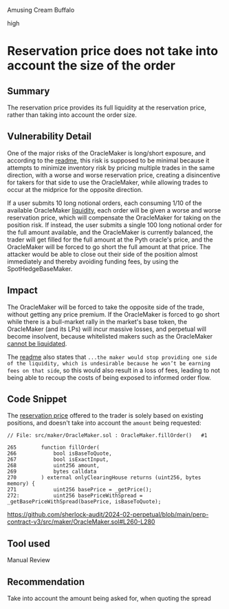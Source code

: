 Amusing Cream Buffalo

high

# Reservation price does not take into account the size of the order

## Summary

The reservation price provides its full liquidity at the reservation price, rather than taking into account the order size.


## Vulnerability Detail

One of the major risks of the OracleMaker is long/short exposure, and according to the [readme](https://perp.notion.site/PythOraclePool-e99a88be051f4bc8be0b1310eb982cd4), this risk is supposed to be minimal because it attempts to minimize inventory risk by pricing multiple trades in the same direction, with a worse and worse reservation price, creating a disincentive for takers for that side to use the OracleMaker, while allowing trades to occur at the midprice for the opposite direction.

If a user submits 10 long notional orders, each consuming 1/10 of the available OracleMaker [liquidity](https://github.com/sherlock-audit/2024-02-perpetual/blob/main/perp-contract-v3/src/maker/OracleMaker.sol#L411), each order will be given a worse and worse reservation price, which will compensate the OracleMaker for taking on the position risk. If instead, the user submits a single 100 long notional order for the full amount available, and the OracleMaker is currently balanced, the trader will get filled for the full amount at the Pyth oracle's price, and the OracleMaker will be forced to go short the full amount at that price. The attacker would be able to close out their side of the position almost immediately and thereby avoiding funding fees, by using the SpotHedgeBaseMaker.


## Impact

The OracleMaker will be forced to take the opposite side of the trade, without getting any price premium. If the OracleMaker is forced to go short while there is a bull-market rally in the market's base token, the OracleMaker (and its LPs) will incur massive losses, and perpetual will become insolvent, because whitelisted makers such as the OracleMaker [cannot be liquidated](https://github.com/sherlock-audit/2024-02-perpetual/blob/main/perp-contract-v3/src/clearingHouse/ClearingHouse.sol#L166-L168).

The [readme](https://perp.notion.site/PythOraclePool-e99a88be051f4bc8be0b1310eb982cd4) also states that `...the maker would stop providing one side of the liquidity, which is undesirable because he won’t be earning fees on that side`, so this would also result in a loss of fees, leading to not being able to recoup the costs of being exposed to informed order flow.


## Code Snippet

The [reservation price](https://github.com/sherlock-audit/2024-02-perpetual/blob/main/perp-contract-v3/src/maker/OracleMaker.sol#L404) offered to the trader is solely based on existing positions, and doesn't take into account the `amount` being requested:

```solidity
// File: src/maker/OracleMaker.sol : OracleMaker.fillOrder()   #1

265        function fillOrder(
266            bool isBaseToQuote,
267            bool isExactInput,
268            uint256 amount,
269            bytes calldata
270        ) external onlyClearingHouse returns (uint256, bytes memory) {
271            uint256 basePrice = _getPrice();
272:           uint256 basePriceWithSpread = _getBasePriceWithSpread(basePrice, isBaseToQuote);
```
https://github.com/sherlock-audit/2024-02-perpetual/blob/main/perp-contract-v3/src/maker/OracleMaker.sol#L260-L280


## Tool used

Manual Review


## Recommendation

Take into account the amount being asked for, when quoting the spread

